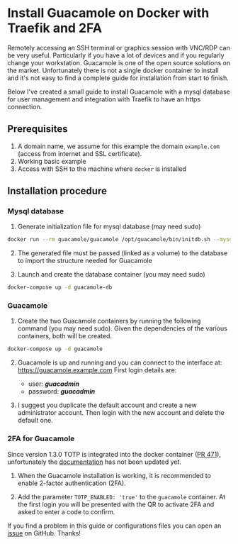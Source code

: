 # Install Guacamole on Docker with Traefik and 2FA

Remotely accessing an SSH terminal or graphics session with VNC/RDP can be very useful. Particularly if you have a lot of devices and if you regularly change your workstation. Guacamole is one of the open source solutions on the market. Unfortunately there is not a single docker container to install and it's not easy to find a complete guide for installation from start to finish.

Below I've created a small guide to install Guacamole with a mysql database for user management and integration with Traefik to have an https connection.


## Prerequisites

1. A domain name, we assume for this example the domain `example.com` (access from internet and SSL certificate).
2. Working basic example
3. Access with SSH to the machine where `docker` is installed


## Installation procedure

### Mysql database

1. Generate initialization file for mysql database (may need sudo)

```bash
docker run --rm guacamole/guacamole /opt/guacamole/bin/initdb.sh --mysql > initdb.sql
```

2. The generated file must be passed (linked as a volume) to the database to import the structure needed for Guacamole

3. Launch and create the database container (you may need sudo)

```bash
docker-compose up -d guacamole-db
```

### Guacamole
1. Create the two Guacamole containers by running the following command (you may need sudo). Given the dependencies of the various containers, both will be created.

```bash
docker-compose up -d guacamole
```
2. Guacamole is up and running and you can connect to the interface at: https://guacamole.example.com First login details are:
	- user: ***guacadmin***
	- password: ***guacadmin***

3. I suggest you duplicate the default account and create a new administrator account. Then login with the new account and delete the default one.

### 2FA for Guacamole

Since version 1.3.0 TOTP is integrated into the docker container ([PR 471](https://github.com/apache/guacamole-client/pull/471)), unfortunately the [documentation](https://guacamole.incubator.apache.org/doc/gug/) has not been updated yet.

1. When the Guacamole installation is working, it is recommended to enable 2-factor authentication (2FA).

2. Add the parameter `TOTP_ENABLED: 'true'` to the `guacamole` container. At the first login you will be presented with the QR to activate 2FA and asked to enter a code to confirm.


If you find a problem in this guide or configurations files you can open an [issue](https://github.com/frigi83/traefik-examples/issues) on GitHub. Thanks!
